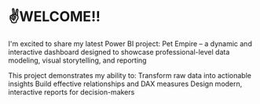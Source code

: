 # ✌️WELCOME!!
I'm excited to share my latest Power BI project: Pet Empire – a dynamic and interactive dashboard designed to showcase professional-level data modeling, visual storytelling, and reporting

This project demonstrates my ability to:
Transform raw data into actionable insights
Build effective relationships and DAX measures
Design modern, interactive reports for decision-makers
